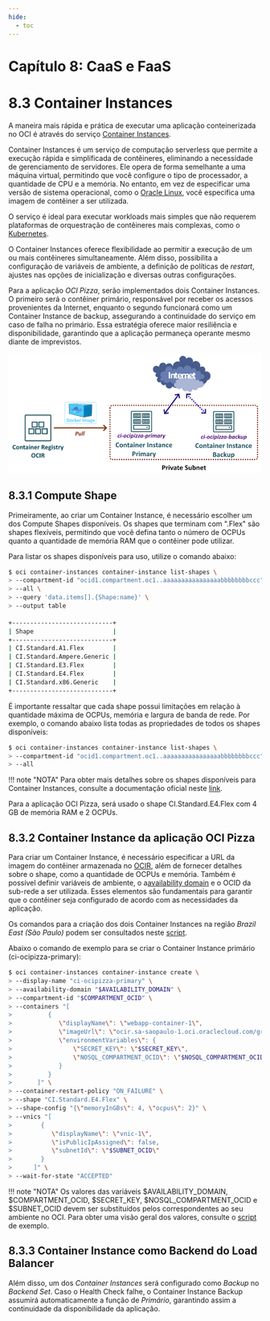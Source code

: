 ```yaml
---
hide:
  - toc
---
```


# Capítulo 8: CaaS e FaaS

# 8.3 Container Instances

A maneira mais rápida e prática de executar uma aplicação conteinerizada no OCI  é através do serviço [Container Instances](https://docs.oracle.com/en-us/iaas/Content/container-instances/overview-of-container-instances.htm#overview-of-container-instances).

Container Instances é um serviço de computação serverless que permite a execução rápida e simplificada de contêineres, eliminando a necessidade de gerenciamento de servidores. Ele opera de forma semelhante a uma máquina virtual, permitindo que você configure o tipo de processador, a quantidade de CPU e a memória. No entanto, em vez de especificar uma versão de sistema operacional, como o [Oracle Linux](https://www.oracle.com/linux/technologies/oracle-linux-downloads.html), você especifica uma imagem de contêiner a ser utilizada.

O serviço é ideal para executar workloads mais simples que não requerem plataformas de orquestração de contêineres mais complexas, como o [Kubernetes](https://docs.oracle.com/en-us/iaas/Content/ContEng/home.htm).

O Container Instances oferece flexibilidade ao permitir a execução de um ou mais contêineres simultaneamente. Além disso, possibilita a configuração de variáveis de ambiente, a definição de políticas de _restart_, ajustes nas opções de inicialização e diversas outras configurações.

Para a aplicação _OCI Pizza_, serão implementados dois Container Instances. O primeiro será o contêiner primário, responsável por receber os acessos provenientes da Internet, enquanto o segundo funcionará como um Container Instance de backup, assegurando a continuidade do serviço em caso de falha no primário. Essa estratégia oferece maior resiliência e disponibilidade, garantindo que a aplicação permaneça operante mesmo diante de imprevistos.

![alt_text](./img/ci-1.png "Oracle Container Instace")

## 8.3.1 Compute Shape

Primeiramente, ao criar um Container Instance, é necessário escolher um dos Compute Shapes disponíveis. Os shapes que terminam com ".Flex" são shapes flexíveis, permitindo que você defina tanto o número de OCPUs quanto a quantidade de memória RAM que o contêiner pode utilizar.

Para listar os shapes disponíveis para uso, utilize o comando abaixo:

```bash linenums="1"
$ oci container-instances container-instance list-shapes \
> --compartment-id "ocid1.compartment.oc1..aaaaaaaaaaaaaaaabbbbbbbbccc" \
> --all \
> --query 'data.items[].{Shape:name}' \
> --output table

+----------------------------+
| Shape                      |
+----------------------------+
| CI.Standard.A1.Flex        |
| CI.Standard.Ampere.Generic |
| CI.Standard.E3.Flex        |
| CI.Standard.E4.Flex        |
| CI.Standard.x86.Generic    |
+----------------------------+
```

É importante ressaltar que cada shape possui limitações em relação à quantidade máxima de OCPUs, memória e largura de banda de rede. Por exemplo, o comando abaixo lista todas as propriedades de todos os shapes disponíveis:

```bash linenums="1"
$ oci container-instances container-instance list-shapes \
> --compartment-id "ocid1.compartment.oc1..aaaaaaaaaaaaaaaabbbbbbbbccc" \
> --all
```

!!! note "NOTA"
    Para obter mais detalhes sobre os shapes disponíveis para Container Instances, consulte a documentação oficial neste [link](https://docs.oracle.com/en-us/iaas/Content/container-instances/container-instance-shapes.htm#container-instance-shapes).

Para a aplicação OCI Pizza, será usado o shape CI.Standard.E4.Flex com 4 GB de memória RAM e 2 OCPUs.

## 8.3.2 Container Instance da aplicação OCI Pizza

Para criar um Container Instance, é necessário especificar a URL da imagem do contêiner armazenada no [OCIR](https://docs.oracle.com/en-us/iaas/Content/Registry/home.htm), além de fornecer detalhes sobre o shape, como a quantidade de OCPUs e memória. Também é possível definir variáveis de ambiente, o a[availability domain](https://docs.oracle.com/en-us/iaas/Content/General/Concepts/regions.htm) e o OCID da sub-rede a ser utilizada. Esses elementos são fundamentais para garantir que o contêiner seja configurado de acordo com as necessidades da aplicação.

Os comandos para a criação dos dois Container Instances na região _Brazil East (São Paulo)_ podem ser consultados neste [script](../scripts/ci-saopaulo.sh).

Abaixo o comando de exemplo para se criar o Container Instance primário (ci-ocipizza-primary):

```bash linenums="1"
$ oci container-instances container-instance create \
> --display-name "ci-ocipizza-primary" \
> --availability-domain "$AVAILABILITY_DOMAIN" \
> --compartment-id "$COMPARTMENT_OCID" \
> --containers "[  
>          {     
>             \"displayName\": \"webapp-container-1\",
>             \"imageUrl\": \"ocir.sa-saopaulo-1.oci.oraclecloud.com/grxmw2a9myyj/ocipizza:1.0\",
>	          \"environmentVariables\": {
>                 \"SECRET_KEY\": \"$SECRET_KEY\",
>                 \"NOSQL_COMPARTMENT_OCID\": \"$NOSQL_COMPARTMENT_OCID\"
>             }
>          }
>       ]" \
> --container-restart-policy "ON_FAILURE" \
> --shape "CI.Standard.E4.Flex" \
> --shape-config "{\"memoryInGBs\": 4, \"ocpus\": 2}" \
> --vnics "[
>        {
>           \"displayName\": \"vnic-1\",
>           \"isPublicIpAssigned\": false,
>           \"subnetId\": \"$SUBNET_OCID\"
>        }
>      ]" \
> --wait-for-state "ACCEPTED"
```

!!! note "NOTA"
    Os valores das variáveis $AVAILABILITY_DOMAIN, $COMPARTMENT_OCID, $SECRET_KEY, $NOSQL_COMPARTMENT_OCID e $SUBNET_OCID devem ser substituídos pelos correspondentes ao seu ambiente no OCI. Para obter uma visão geral dos valores, consulte o [script](../scripts/ci-saopaulo.sh) de exemplo.

## 8.3.3 Container Instance como Backend do Load Balancer

Além disso, um dos _Container Instances_ será configurado como _Backup_ no _Backend Set_. Caso o Health Check falhe, o Container Instance Backup assumirá automaticamente a função de _Primário_, garantindo assim a continuidade da disponibilidade da aplicação.